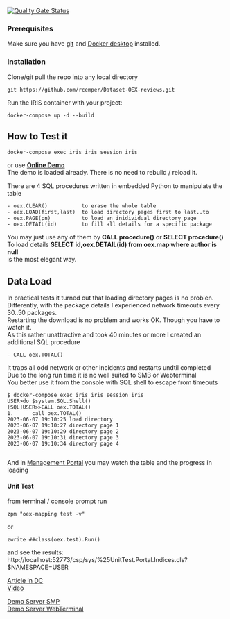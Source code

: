 [![Quality Gate Status](https://community.objectscriptquality.com/api/project_badges/measure?project=intersystems_iris_community%2FOEX-mapping&metric=alert_status)](https://community.objectscriptquality.com/dashboard?id=intersystems_iris_community%2FOEX-mapping)   
### Prerequisites
Make sure you have [git](https://git-scm.com/book/en/v2/Getting-Started-Installing-Git) and [Docker desktop](https://www.docker.com/products/docker-desktop) installed.

### Installation 
Clone/git pull the repo into any local directory
```
git https://github.com/rcemper/Dataset-OEX-reviews.git
```
Run the IRIS container with your project: 
```
docker-compose up -d --build
```
## How to Test it
```
docker-compose exec iris iris session iris
```
or use **[Online Demo](https://oex-mapping.demo.community.intersystems.com/csp/sys/%25CSP.Portal.Home.zen)**   
The demo is loaded already. There is no need to rebuild / reload it.   

There are 4 SQL procedures written in embedded Python to manipulate the table    
````
- oex.CLEAR()           to erase the whole table   
- oex.LOAD(first,last)  to load directory pages first to last..to   
- oex.PAGE(pn)          to load an inidividual directory page   
- oex.DETAIL(id)        to fill all details for a specific package   
````
You may just use any of them by **CALL procedure()** or **SELECT procedure()**  
To load details  **SELECT id,oex.DETAIL(id) from oex.map where author is null**    
is the most elegant way.  

## Data Load 
In practical tests it turned out that loading directory pages is no problen.   
Differently, with the package details I experienced network timeouts every 30..50 packages.   
Restarting the download is no problem and works OK. Though you have to watch it.   
As this rather unattractive and took 40 minutes or more I created an additional SQL procedure   
````
- CALL oex.TOTAL()  
````
It traps all odd network or other incidents and restarts undtil completed   
Due to the long run time it is no well suited to SMB or Webterminal   
You better use it from the console with SQL shell to escape from timeouts   
````
$ docker-compose exec iris iris session iris
USER>do $system.SQL.Shell()
[SQL]USER>>CALL oex.TOTAL()
1.      call oex.TOTAL()
2023-06-07 19:10:25 load directory
2023-06-07 19:10:27 directory page 1
2023-06-07 19:10:29 directory page 2
2023-06-07 19:10:31 directory page 3
2023-06-07 19:10:34 directory page 4
   -- -- - - 
````
And in [Management Portal](http://localhost:42773/csp/sys/UtilHome.csp) 
you may watch the table and the progress in loading   

#### Unit Test
from terminal / console prompt run  
````
zpm "oex-mapping test -v"
````
or
````
zwrite ##class(oex.test).Run()
````
and see the results:  
http://localhost:52773/csp/sys/%25UnitTest.Portal.Indices.cls?$NAMESPACE=USER

[Article in DC](https://community.intersystems.com/post/oex-mapping)   
[Video](https://youtu.be/c5MOQMCfNRQ)    

[Demo Server SMP](https://oex-mapping.demo.community.intersystems.com/csp/sys/UtilHome.csp)   
[Demo Server WebTerminal](https://oex-mapping.demo.community.intersystems.com/terminal/)    
        
